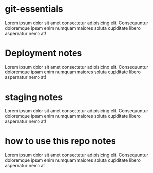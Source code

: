 # git-essentials

Lorem ipsum dolor sit amet consectetur adipisicing elit. Consequuntur doloremque ipsam enim numquam maiores soluta cupiditate libero aspernatur nemo at!

# Deployment notes

Lorem ipsum dolor sit amet consectetur adipisicing elit. Consequuntur doloremque ipsam enim numquam maiores soluta cupiditate libero aspernatur nemo at!

# staging notes

Lorem ipsum dolor sit amet consectetur adipisicing elit. Consequuntur doloremque ipsam enim numquam maiores soluta cupiditate libero aspernatur nemo at!

# how to use this repo notes

Lorem ipsum dolor sit amet consectetur adipisicing elit. Consequuntur doloremque ipsam enim numquam maiores soluta cupiditate libero aspernatur nemo at
